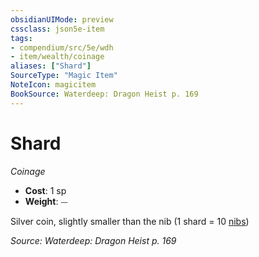 ```yaml
---
obsidianUIMode: preview
cssclass: json5e-item
tags:
- compendium/src/5e/wdh
- item/wealth/coinage
aliases: ["Shard"]
SourceType: "Magic Item"
NoteIcon: magicitem
BookSource: Waterdeep: Dragon Heist p. 169
---
```

# Shard
*Coinage*  

- **Cost**: 1 sp
- **Weight**: ⏤

Silver coin, slightly smaller than the nib (1 shard = 10 [nibs](/2-Mechanics/CLI/items/nib-wdh.md))

*Source: Waterdeep: Dragon Heist p. 169*